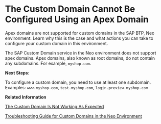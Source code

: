 <!-- loioaf535bf0cfb54a0baed252e6458a8fb9 -->

# The Custom Domain Cannot Be Configured Using an Apex Domain

Apex domains are not supported for custom domains in the SAP BTP, Neo environment. Learn why this is the case and what actions you can take to configure your custom domain in this environment.

The SAP Custom Domain service in the Neo environment does not support apex domains. Apex domains, also known as root domains, do not contain any subdomains. For example, `myshop.com`.

**Next Steps**:

To configure a custom domain, you need to use at least one subdomain. Examples: `www.myshop.com`, `test.myshop.com`, `login.preview.myshop.com`

**Related Information**  


[The Custom Domain Is Not Working As Expected](the-custom-domain-is-not-working-as-expected-bd64a01.md "Find the reason why your custom domain in the SAP BTP, Neo environment is not working as expected.")

[Troubleshooting Guide for Custom Domains in the Neo Environment](troubleshooting-guide-for-custom-domains-in-the-neo-environment-216e0ed.md "Use this troubleshooting guide to quickly identify and resolve issues with custom domains in the SAP BTP, Neo environment.")

